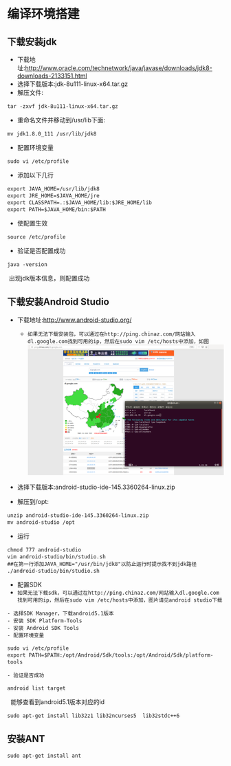 编译环境搭建
============

## 下载安装jdk

  - 下载地址:http://www.oracle.com/technetwork/java/javase/downloads/jdk8-downloads-2133151.html
  
  - 选择下载版本:jdk-8u111-linux-x64.tar.gz
  
  - 解压文件:
 
  ```
  tar -zxvf jdk-8u111-linux-x64.tar.gz
  ```
  - 重命名文件并移动到/usr/lib下面: 
 
  ```
  mv jdk1.8.0_111 /usr/lib/jdk8
  ```
  - 配置环境变量
  
  ```
  sudo vi /etc/profile
  ```
  - 添加以下几行
  
  ```   
  export JAVA_HOME=/usr/lib/jdk8
  export JRE_HOME=$JAVA_HOME/jre    
  export CLASSPATH=.:$JAVA_HOME/lib:$JRE_HOME/lib 
  export PATH=$JAVA_HOME/bin:$PATH 
  ```  
  - 使配置生效
  
  ```
  source /etc/profile
  ```
  - 验证是否配置成功
  
  ```
  java -version
  ```
  出现jdk版本信息，则配置成功
   
## 下载安装Android Studio
 
   - 下载地址:http://www.android-studio.org/
      - ```如果无法下载安装包，可以通过在http://ping.chinaz.com/网站输入dl.google.com找到可用的ip，然后在sudo vim /etc/hosts中添加，如图```
      ![](../../pic/dlgoogle.png)
   
   - 选择下载版本:android-studio-ide-145.3360264-linux.zip
   
   - 解压到/opt:
   
   ```
   unzip android-studio-ide-145.3360264-linux.zip
   mv android-studio /opt
   ```
   - 运行
   
   ```
   chmod 777 android-studio
   vim android-studio/bin/studio.sh
   ##在第一行添加JAVA_HOME="/usr/bin/jdk8"以防止运行时提示找不到jdk路径
   ./android-studio/bin/studio.sh
   ```
   - 配置SDK
   - ```如果无法下载sdk，可以通过在http://ping.chinaz.com/网站输入dl.google.com找到可用的ip，然后在sudo vim /etc/hosts中添加，图片请见android studio下载```
       
    - 选择SDK Manager，下载android5.1版本
    - 安装 SDK Platform-Tools
    - 安装 Android SDK Tools
    - 配置环境变量
   
   ```
   sudo vi /etc/profile
   export PATH=$PATH:/opt/Android/Sdk/tools:/opt/Android/Sdk/platform-tools
   ```
    - 验证是否成功
   
   ```
   android list target
   ```
   能够查看到android5.1版本对应的id
   
   ```
   sudo apt-get install lib32z1 lib32ncurses5  lib32stdc++6
   ```

## 安装ANT
```
sudo apt-get install ant
```

